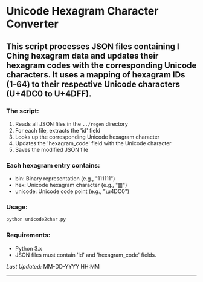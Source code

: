 # Unicode Hexagram Character Converter

## This script processes JSON files containing I Ching hexagram data and updates their hexagram codes with the corresponding Unicode characters. It uses a mapping of hexagram IDs (1-64) to their respective Unicode characters (U+4DC0 to U+4DFF).

### The script:
1. Reads all JSON files in the `../regen` directory
2. For each file, extracts the 'id' field
3. Looks up the corresponding Unicode hexagram character
4. Updates the 'hexagram_code' field with the Unicode character
5. Saves the modified JSON file

### Each hexagram entry contains:
- bin: Binary representation (e.g., "111111")
- hex: Unicode hexagram character (e.g., "䷀")
- unicode: Unicode code point (e.g., "\u4DC0")

### Usage:
```bash
python unicode2char.py
```

### Requirements:
- Python 3.x
- JSON files must contain 'id' and 'hexagram_code' fields.

*Last Updated:* MM-DD-YYYY HH:MM

---

